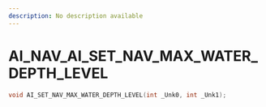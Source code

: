```yaml
---
description: No description available 
---
```


# AI_NAV\_AI_SET_NAV_MAX_WATER_DEPTH_LEVEL

```cpp
void AI_SET_NAV_MAX_WATER_DEPTH_LEVEL(int _Unk0, int _Unk1);
```